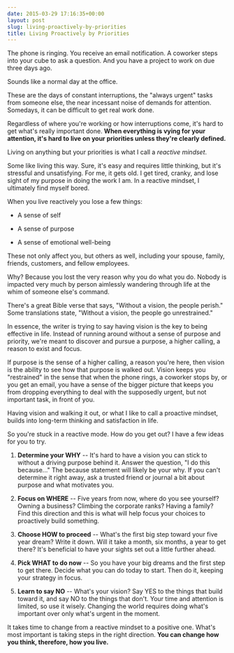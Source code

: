 ```yaml
---
date: 2015-03-29 17:16:35+00:00
layout: post
slug: living-proactively-by-priorities
title: Living Proactively by Priorities
---
```


The phone is ringing. You receive an email notification. A coworker steps into your cube to ask a question. And you have a project to work on due three days ago.





Sounds like a normal day at the office.





These are the days of constant interruptions, the "always urgent" tasks from someone else, the near incessant noise of demands for attention. Somedays, it can be difficult to get real work done.





Regardless of where you're working or how interruptions come, it's hard to get what's really important done. **When everything is vying for your attention, it's hard to live on your priorities unless they're clearly defined.**





Living on anything but your priorities is what I call a _reactive mindset_.





Some like living this way. Sure, it's easy and requires little thinking, but it's stressful and unsatisfying. For me, it gets old. I get tired, cranky, and lose sight of my purpose in doing the work I am. In a reactive mindset, I ultimately find myself bored.





When you live reactively you lose a few things:







  * A sense of self


  * A sense of purpose


  * A sense of emotional well-being





These not only affect you, but others as well, including your spouse, family, friends, customers, and fellow employees.





Why? Because you lost the very reason why you do what you do. Nobody is impacted very much by person aimlessly wandering through life at the whim of someone else's command.





There's a great Bible verse that says, "Without a vision, the people perish." Some translations state, "Without a vision, the people go unrestrained."





In essence, the writer is trying to say having vision is the key to being effective in life. Instead of running around without a sense of purpose and priority, we're meant to discover and pursue a purpose, a higher calling, a reason to exist and focus.





If purpose is the sense of a higher calling, a reason you're here, then vision is the ability to see how that purpose is walked out. Vision keeps you "restrained" in the sense that when the phone rings, a coworker stops by, or you get an email, you have a sense of the bigger picture that keeps you from dropping everything to deal with the supposedly urgent, but not important task, in front of you.





Having vision and walking it out, or what I like to call a proactive mindset, builds into long-term thinking and satisfaction in life.





So you're stuck in a reactive mode. How do you get out? I have a few ideas for you to try.







  1. **Determine your WHY** -- It's hard to have a vision you can stick to without a driving purpose behind it. Answer the question, "I do this because..." The because statement will likely be your why. If you can't determine it right away, ask a trusted friend or journal a bit about purpose and what motivates you.


  2. **Focus on WHERE** -- Five years from now, where do you see yourself? Owning a business? Climbing the corporate ranks? Having a family? Find this direction and this is what will help focus your choices to proactively build something.


  3. **Choose HOW to proceed** -- What's the first big step toward your five year dream? Write it down. Will it take a month, six months, a year to get there? It's beneficial to have your sights set out a little further ahead.


  4. **Pick WHAT to do now** -- So you have your big dreams and the first step to get there. Decide what you can do today to start. Then do it, keeping your strategy in focus.


  5. **Learn to say NO** -- What's your vision? Say YES to the things that build toward it, and say NO to the things that don't. Your time and attention is limited, so use it wisely. Changing the world requires doing what's important over only what's urgent in the moment.





It takes time to change from a reactive mindset to a positive one. What's most important is taking steps in the right direction. **You can change how you think, therefore, how you live.**
